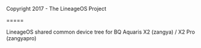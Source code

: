 Copyright 2017 - The LineageOS Project

=====

LineageOS shared common device tree for BQ Aquaris X2 (zangya) / X2 Pro (zangyapro)
